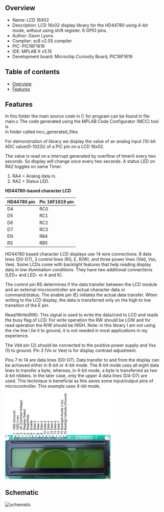
Overview
--------------------------------------------
* Name: LCD 16X02
* Description: LCD 16x02 display library for the HD44780 using 4-bit mode,
without using shift register. 6 GPIO pins.
* Author: Gavin Lyons.
* Complier: xc8 v2.05 compiler
* PIC: PIC16F1619 
* IDE:  MPLAB X v5.15
* Development board: Microchip Curiosity Board, PIC16F1619

Table of contents
---------------------------

  * [Overview](#overview)
  * [Features](#features)

Features
----------------------


In this folder the main source code in C for program can be found in file main.c
The code  generated using the MPLAB Code Configurator (MCC) tool is  
 in folder called mcc_generated_files

For demonstration of library we display the value of an analog input (10-bit ADC value(0-1023)) of a PIC pin
on a LCD 16x02.

The value is read on a interrupt generated by overflow of timer0 every two seconds.
So display will change once every two seconds.
A status LED on RA2 toggles on same Timer.


1. RA4 = Analog data in.
2. RA2 = Status LED.



**HD44780-based character LCD**


| HD44780  pin  | Pic 16F1619 pin |
| ------ | ------ |
| D4 | RC0 |
| D5 | RC1 |
| D6 | RC2 |
| D7 | RC3  |
| EN | RB4 |
| RS | RB5  |



HD44780 based character LCD displays use 14 wire connections: 8 data lines (D0-D7), 3 control lines (RS, E, R/W), and three power lines (Vdd, Vss, Vee). Some LCDs come with backlight features that help reading display data in low illumination conditions. They have two additional connections (LED+ and LED- or A and K).

The control pin RS determines if the data transfer between the LCD module and an external microcontroller are actual character data or command/status. The enable pin (E) initiates the actual data transfer. When writing to the LCD display, the data is transferred only on the high to low transition of the E pin.

Read/Write(RW): This signal is used to write the data/cmd to LCD and reads the busy flag of LCD. For write operation the RW should be LOW and for read operation the R/W should be HIGH. 
Note: in this library I am not using the r/w line i tie it to ground, it is not needed in most applications in my experience.

The Vdd pin (2) should be connected to the positive power supply and Vss (1) to ground. Pin 3 (Vo or Vee) is for display contrast adjustment.

Pins 7 to 14 are data lines (D0-D7). Data transfer to and from the display can be achieved either in 8-bit or 4-bit mode. The 8-bit mode uses all eight data lines to transfer a byte, whereas, in 4-bit mode, a byte is transferred as two 4-bit nibbles. In the later case, only the upper 4 data lines (D4-D7) are used. This technique is beneficial as this saves some input/output pins of microcontroller. This example uses 4-bit mode.

![pinout](https://github.com/gavinlyonsrepo/pic_16F1619_projects/blob/master/images/LCD.jpg)


Schematic
------------------------

![schematic](https://github.com/gavinlyonsrepo/pic_16F1619_projects/blob/master/images/LCD_16X02_4bit_2.png)
